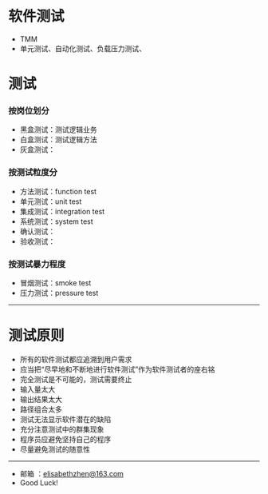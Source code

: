 # 软件测试
- TMM
- 单元测试、自动化测试、负载压力测试、

# 测试
### 按岗位划分
* 黑盒测试：测试逻辑业务
* 白盒测试：测试逻辑方法
* 灰盒测试：

### 按测试粒度分
* 方法测试：function test
* 单元测试：unit test
* 集成测试：integration test
* 系统测试：system test
* 确认测试：
* 验收测试：

### 按测试暴力程度
* 冒烟测试：smoke test
* 压力测试：pressure test

---

# 测试原则

- 所有的软件测试都应追溯到用户需求
- 应当把“尽早地和不断地进行软件测试”作为软件测试者的座右铭
- 完全测试是不可能的，测试需要终止
 - 输入量太大
 - 输出结果太大
 - 路径组合太多
- 测试无法显示软件潜在的缺陷
- 充分注意测试中的群集现象
- 程序员应避免坚持自己的程序
- 尽量避免测试的随意性

---
- 邮箱 ：[elisabethzhen@163.com](elisabethzhen@163.com)
- Good Luck!
